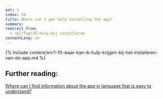 ```yaml
---
set: 1
index: 10
title: Where can I get help installing the app?
summary: 
redirect_from: 
  - /pl/faq/25-hulp-bij-installeren
contentLang: en
---
```

{% include content/en/1-10-waar-kan-ik-hulp-krijgen-bij-het-installeren-van-de-app.md %}

## Further reading:


[Where can I find information about the app in language that is easy to understand?](/{{page.lang}}/faq/1-11-coronamelder-in-makkelijke-taal)
